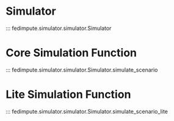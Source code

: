 

# Simulator

::: fedimpute.simulator.simulator.Simulator

# Core Simulation Function

::: fedimpute.simulator.simulator.Simulator.simulate_scenario

# Lite Simulation Function

::: fedimpute.simulator.simulator.Simulator.simulate_scenario_lite